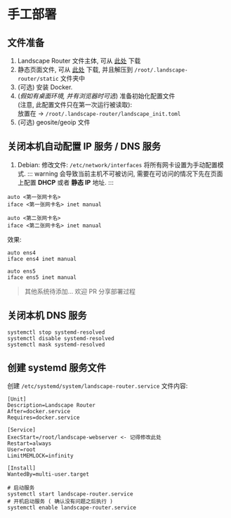 # 手工部署

## 文件准备
1. Landscape Router 文件主体, 可从 [此处](https://github.com/ThisSeanZhang/landscape/releases/) 下载
2. 静态页面文件, 可从 [此处](https://github.com/ThisSeanZhang/landscape/releases/) 下载, 并且解压到 `/root/.landscape-router/static` 文件夹中
3. (可选) 安装 Docker.
4. (*假如有桌面环境, 并有浏览器时可选*) 准备初始化配置文件  
  (注意, 此配置文件只在第一次运行被读取):   
    放置在 -> `/root/.landscape-router/landscape_init.toml`
5. (可选) geosite/geoip 文件

## 关闭本机自动配置 IP 服务 / DNS 服务
1. Debian:
修改文件: `/etc/network/interfaces`
将所有网卡设置为手动配置模式.
::: warning
会导致当前主机不可被访问, 需要在可访问的情况下先在页面上配置 **DHCP** 或者 **静态 IP** 地址.
:::
```
auto <第一张网卡名>
iface <第一张网卡名> inet manual

auto <第二张网卡名>
iface <第二张网卡名> inet manual
```
效果: 
```
auto ens4
iface ens4 inet manual

auto ens5
iface ens5 inet manual
```

> 其他系统待添加... 欢迎 PR 分享部署过程

## 关闭本机 DNS 服务
```shell
systemctl stop systemd-resolved
systemctl disable systemd-resolved
systemctl mask systemd-resolved
```

## 创建 systemd 服务文件
创建 `/etc/systemd/system/landscape-router.service`
文件内容: 
```text
[Unit]
Description=Landscape Router
After=docker.service
Requires=docker.service

[Service]
ExecStart=/root/landscape-webserver <- 记得修改此处
Restart=always
User=root
LimitMEMLOCK=infinity

[Install]
WantedBy=multi-user.target
```


```shell
# 启动服务
systemctl start landscape-router.service
# 开机启动服务 ( 确认没有问题之后执行 )
systemctl enable landscape-router.service
```



